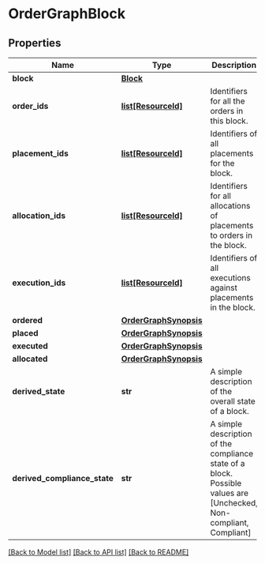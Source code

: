 # OrderGraphBlock


## Properties
Name | Type | Description | Notes
------------ | ------------- | ------------- | -------------
**block** | [**Block**](Block.md) |  | 
**order_ids** | [**list[ResourceId]**](ResourceId.md) | Identifiers for all the orders in this block. | 
**placement_ids** | [**list[ResourceId]**](ResourceId.md) | Identifiers of all placements for the block. | 
**allocation_ids** | [**list[ResourceId]**](ResourceId.md) | Identifiers for all allocations of placements to orders in the block. | 
**execution_ids** | [**list[ResourceId]**](ResourceId.md) | Identifiers of all executions against placements in the block. | 
**ordered** | [**OrderGraphSynopsis**](OrderGraphSynopsis.md) |  | 
**placed** | [**OrderGraphSynopsis**](OrderGraphSynopsis.md) |  | 
**executed** | [**OrderGraphSynopsis**](OrderGraphSynopsis.md) |  | 
**allocated** | [**OrderGraphSynopsis**](OrderGraphSynopsis.md) |  | 
**derived_state** | **str** | A simple description of the overall state of a block. | 
**derived_compliance_state** | **str** | A simple description of the compliance state of a block. Possible values are [Unchecked, Non-compliant, Compliant] | 

[[Back to Model list]](../README.md#documentation-for-models) [[Back to API list]](../README.md#documentation-for-api-endpoints) [[Back to README]](../README.md)


